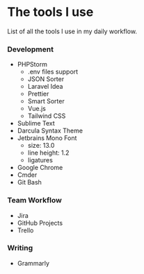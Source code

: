 # The tools I use

List of all the tools I use in my daily workflow.

### Development

- PHPStorm
    - .env files support
    - JSON Sorter
    - Laravel Idea
    - Prettier
    - Smart Sorter
    - Vue.js
    - Tailwind CSS
- Sublime Text
- Darcula Syntax Theme
- Jetbrains Mono Font
    - size: 13.0
    - line height: 1.2
    - ligatures
- Google Chrome
- Cmder
- Git Bash

### Team Workflow

- Jira
- GitHub Projects
- Trello

### Writing

- Grammarly
